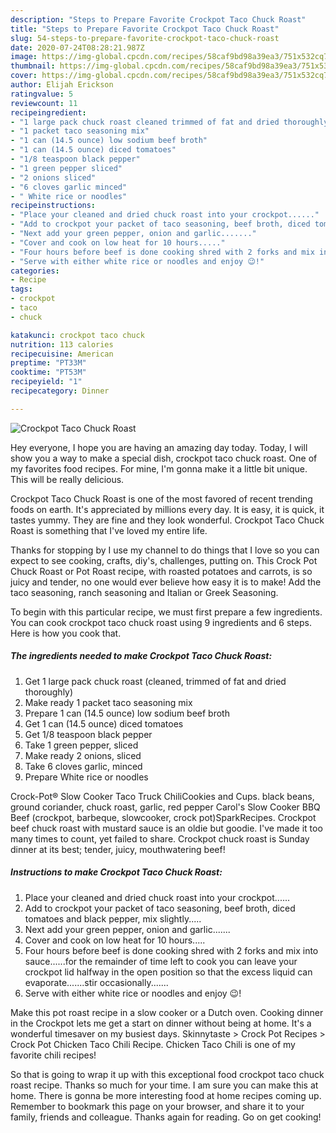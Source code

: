 ```yaml
---
description: "Steps to Prepare Favorite Crockpot Taco Chuck Roast"
title: "Steps to Prepare Favorite Crockpot Taco Chuck Roast"
slug: 54-steps-to-prepare-favorite-crockpot-taco-chuck-roast
date: 2020-07-24T08:28:21.987Z
image: https://img-global.cpcdn.com/recipes/58caf9bd98a39ea3/751x532cq70/crockpot-taco-chuck-roast-recipe-main-photo.jpg
thumbnail: https://img-global.cpcdn.com/recipes/58caf9bd98a39ea3/751x532cq70/crockpot-taco-chuck-roast-recipe-main-photo.jpg
cover: https://img-global.cpcdn.com/recipes/58caf9bd98a39ea3/751x532cq70/crockpot-taco-chuck-roast-recipe-main-photo.jpg
author: Elijah Erickson
ratingvalue: 5
reviewcount: 11
recipeingredient:
- "1 large pack chuck roast cleaned trimmed of fat and dried thoroughly"
- "1 packet taco seasoning mix"
- "1 can (14.5 ounce) low sodium beef broth"
- "1 can (14.5 ounce) diced tomatoes"
- "1/8 teaspoon black pepper"
- "1 green pepper sliced"
- "2 onions sliced"
- "6 cloves garlic minced"
- " White rice or noodles"
recipeinstructions:
- "Place your cleaned and dried chuck roast into your crockpot......"
- "Add to crockpot your packet of taco seasoning, beef broth, diced tomatoes and black pepper, mix slightly....."
- "Next add your green pepper, onion and garlic......."
- "Cover and cook on low heat for 10 hours....."
- "Four hours before beef is done cooking shred with 2 forks and mix into sauce......for the remainder of time left to cook you can leave your crockpot lid halfway in the open position so that the excess liquid can evaporate.......stir occasionally......."
- "Serve with either white rice or noodles and enjoy 😉!"
categories:
- Recipe
tags:
- crockpot
- taco
- chuck

katakunci: crockpot taco chuck 
nutrition: 113 calories
recipecuisine: American
preptime: "PT33M"
cooktime: "PT53M"
recipeyield: "1"
recipecategory: Dinner

---
```



![Crockpot Taco Chuck Roast](https://img-global.cpcdn.com/recipes/58caf9bd98a39ea3/751x532cq70/crockpot-taco-chuck-roast-recipe-main-photo.jpg)

Hey everyone, I hope you are having an amazing day today. Today, I will show you a way to make a special dish, crockpot taco chuck roast. One of my favorites food recipes. For mine, I'm gonna make it a little bit unique. This will be really delicious.

Crockpot Taco Chuck Roast is one of the most favored of recent trending foods on earth. It's appreciated by millions every day. It is easy, it is quick, it tastes yummy. They are fine and they look wonderful. Crockpot Taco Chuck Roast is something that I've loved my entire life.

Thanks for stopping by I use my channel to do things that I love so you can expect to see cooking, crafts, diy&#39;s, challenges, putting on. This Crock Pot Chuck Roast or Pot Roast recipe, with roasted potatoes and carrots, is so juicy and tender, no one would ever believe how easy it is to make! Add the taco seasoning, ranch seasoning and Italian or Greek Seasoning.


To begin with this particular recipe, we must first prepare a few ingredients. You can cook crockpot taco chuck roast using 9 ingredients and 6 steps. Here is how you cook that.

##### The ingredients needed to make Crockpot Taco Chuck Roast:

1. Get 1 large pack chuck roast (cleaned, trimmed of fat and dried thoroughly)
1. Make ready 1 packet taco seasoning mix
1. Prepare 1 can (14.5 ounce) low sodium beef broth
1. Get 1 can (14.5 ounce) diced tomatoes
1. Get 1/8 teaspoon black pepper
1. Take 1 green pepper, sliced
1. Make ready 2 onions, sliced
1. Take 6 cloves garlic, minced
1. Prepare  White rice or noodles


Crock-Pot® Slow Cooker Taco Truck ChiliCookies and Cups. black beans, ground coriander, chuck roast, garlic, red pepper Carol&#39;s Slow Cooker BBQ Beef (crockpot, barbeque, slowcooker, crock pot)SparkRecipes. Crockpot beef chuck roast with mustard sauce is an oldie but goodie. I&#39;ve made it too many times to count, yet failed to share. Crockpot chuck roast is Sunday dinner at its best; tender, juicy, mouthwatering beef! 

##### Instructions to make Crockpot Taco Chuck Roast:

1. Place your cleaned and dried chuck roast into your crockpot......
1. Add to crockpot your packet of taco seasoning, beef broth, diced tomatoes and black pepper, mix slightly.....
1. Next add your green pepper, onion and garlic.......
1. Cover and cook on low heat for 10 hours.....
1. Four hours before beef is done cooking shred with 2 forks and mix into sauce......for the remainder of time left to cook you can leave your crockpot lid halfway in the open position so that the excess liquid can evaporate.......stir occasionally.......
1. Serve with either white rice or noodles and enjoy 😉!


Make this pot roast recipe in a slow cooker or a Dutch oven. Cooking dinner in the Crockpot lets me get a start on dinner without being at home. It&#39;s a wonderful timesaver on my busiest days. Skinnytaste &gt; Crock Pot Recipes &gt; Crock Pot Chicken Taco Chili Recipe. Chicken Taco Chili is one of my favorite chili recipes! 

So that is going to wrap it up with this exceptional food crockpot taco chuck roast recipe. Thanks so much for your time. I am sure you can make this at home. There is gonna be more interesting food at home recipes coming up. Remember to bookmark this page on your browser, and share it to your family, friends and colleague. Thanks again for reading. Go on get cooking!
